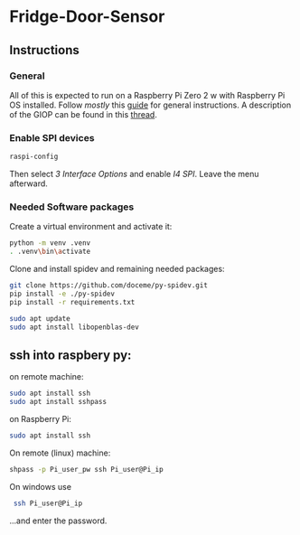 # Fridge-Door-Sensor

## Instructions

### General
All of this is expected to run on a Raspberry Pi Zero 2 w with Raspberry Pi OS installed. 
Follow _mostly_ this [guide](https://tutorials-raspberrypi.de/infrarot-abstandsmessung-mit-dem-raspberry-pi-sharp-gp2y0a02yk0f/) for general instructions.
A description of the GIOP can be found in this [thread](https://forums.raspberrypi.com/viewtopic.php?t=378242).

### Enable SPI devices
```bash
raspi-config
```
Then select _3 Interface Options_ and enable _I4 SPI_. Leave the menu afterward.

### Needed Software packages
 Create a virtual environment and activate it:
```bash
python -m venv .venv
. .venv\bin\activate
```
Clone and install spidev and remaining needed packages:
```bash
git clone https://github.com/doceme/py-spidev.git
pip install -e ./py-spidev
pip install -r requirements.txt
```

```bash
sudo apt update
sudo apt install libopenblas-dev
```

## ssh into raspbery py:
on remote machine:
```bash
sudo apt install ssh
sudo apt install sshpass
```
on Raspberry Pi:
```bash
sudo apt install ssh
```
On remote (linux) machine:
```bash
shpass -p Pi_user_pw ssh Pi_user@Pi_ip
```

On windows use
```bash
 ssh Pi_user@Pi_ip
```
...and enter the password.